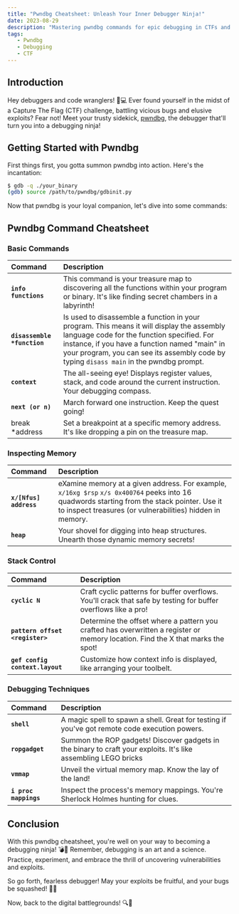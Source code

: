 ```yaml
---
title: "Pwndbg Cheatsheet: Unleash Your Inner Debugger Ninja!"
date: 2023-08-29
description: "Mastering pwndbg commands for epic debugging in CTFs and beyond."
tags:
   - Pwndbg
   - Debugging
   - CTF
---
```


## Introduction

Hey debuggers and code wranglers! 🐍💻 Ever found yourself in the midst of a Capture The Flag (CTF) challenge, battling vicious bugs and elusive exploits? Fear not! Meet your trusty sidekick, [pwndbg](https://github.com/pwndbg/pwndbg), the debugger that'll turn you into a debugging ninja!

## Getting Started with Pwndbg

First things first, you gotta summon pwndbg into action. Here's the incantation:

```sh
$ gdb -q ./your_binary
(gdb) source /path/to/pwndbg/gdbinit.py
```

Now that pwndbg is your loyal companion, let's dive into some commands:

## Pwndbg Command Cheatsheet

### Basic Commands

| Command | Description |
|:---------| :---------- |
| **`info functions`** | This command is your treasure map to discovering all the functions within your program or binary. It's like finding secret chambers in a labyrinth! |
| **`disassemble *function`** | Is used to disassemble a function in your program. This means it will display the assembly language code for the function specified. For instance, if you have a function named "main" in your program, you can see its assembly code by typing `disass main` in the pwndbg prompt. |
| **`context`** | The all-seeing eye! Displays register values, stack, and code around the current instruction. Your debugging compass. |
| **`next (or n)`** | March forward one instruction. Keep the quest going! |
| break *address | Set a breakpoint at a specific memory address. It's like dropping a pin on the treasure map. |

### Inspecting Memory

| Command | Description |
|:---------| :---------- |
| **`x/[Nfus] address`** | eXamine memory at a given address. For example, `x/16xg $rsp` `x/s 0x400764`  peeks into 16 quadwords starting from the stack pointer. Use it to inspect treasures (or vulnerabilities) hidden in memory. |
| **`heap`** | Your shovel for digging into heap structures. Unearth those dynamic memory secrets! |

### Stack Control

| Command | Description |
|:---------| :---------- |
| **`cyclic N`** | Craft cyclic patterns for buffer overflows. You'll crack that safe by testing for buffer overflows like a pro! |
| **`pattern offset <register>`** | Determine the offset where a pattern you crafted has overwritten a register or memory location. Find the X that marks the spot! |
| **`gef config context.layout`** | Customize how context info is displayed, like arranging your toolbelt. |

### Debugging Techniques

| Command | Description |
|:---------| :---------- |
| **`shell`** | A magic spell to spawn a shell. Great for testing if you've got remote code execution powers. |
| **`ropgadget`** | Summon the ROP gadgets! Discover gadgets in the binary to craft your exploits. It's like assembling LEGO bricks |
| **`vmmap`** | Unveil the virtual memory map. Know the lay of the land! |
| **`i proc mappings`** | Inspect the process's memory mappings. You're Sherlock Holmes hunting for clues. |

## Conclusion

With this pwndbg cheatsheet, you're well on your way to becoming a debugging ninja! 💣🥷 Remember, debugging is an art and a science. Practice, experiment, and embrace the thrill of uncovering vulnerabilities and exploits.

So go forth, fearless debugger! May your exploits be fruitful, and your bugs be squashed! 🐞💥

Now, back to the digital battlegrounds! 🔍🏰